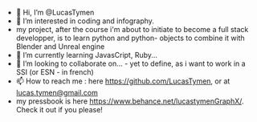 - 👋 Hi, I’m @LucasTymen
- 👀 I’m interested in coding and infography.
- my project, after the course i'm about to initiate to become a full stack developper, is to learn python and python- objects to combine it with Blender and Unreal engine
- 🌱 I’m currently learning JavasCript, Ruby...
- 💞️ I’m looking to collaborate on... - yet to define, as i want to work in a SSI (or ESN - in french)
- 📫 How to reach me : here https://github.com/LucasTymen, or at lucas.tymen@gmail.com
- my pressbook is here https://www.behance.net/lucastymenGraphX/. Check it out if you please!



<!---
LucasTymen/LucasTymen is a ✨ special ✨ repository because its `README.md` (this file) appears on your GitHub profile.
You can click the Preview link to take a look at your changes.
--->
